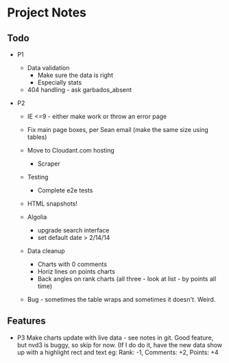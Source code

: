 # Project Notes

## Todo
* P1
    * Data validation
        * Make sure the data is right
        * Especially stats
    * 404 handling - ask garbados_absent




* P2
    * IE <=9 - either make work or throw an error page
    * Fix main page boxes, per Sean email (make the same size using tables)
    * Move to Cloudant.com hosting
        * Scraper
    * Testing
        * Complete e2e tests
    * HTML snapshots!
    * Algolia
        - upgrade search interface
        - set default date > 2/14/14


    * Data cleanup
        * Charts with 0 comments
        * Horiz lines on points charts
        * Back angles on rank charts (all three - look at list - by points all time)
    * Bug - sometimes the table wraps and sometimes it doesn't. Weird.





## Features
* P3 Make charts update with live data - see notes in git. Good feature, but nvd3 is buggy, so skip for now.  (If I do do it, have the new data show up with a highlight rect and text eg: Rank: -1, Comments: +2, Points: +4
